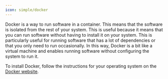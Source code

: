 ```yaml
---
icon: simple/docker
---
```


Docker is a way to run software in a container. This means that the software is isolated from the rest of your system. This is useful because it means that you can run software without having to install it on your system. This is particularly useful for running software that has a lot of dependencies or that you only need to run occasionally. In this way, Docker is a bit like a virtual machine and enables running software without configuring the system to run it.

To install Docker, follow the instructions for your operating system on the [Docker website](https://docs.docker.com/get-docker/).